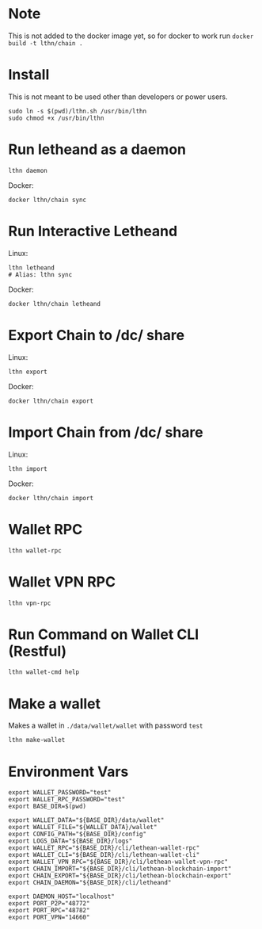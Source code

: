 # Note
This is not added to the docker image yet, so for docker to work run `docker build -t lthn/chain .` 

# Install
This is not meant to be used other than developers or power users.
```shell
sudo ln -s $(pwd)/lthn.sh /usr/bin/lthn
sudo chmod +x /usr/bin/lthn

```

# Run letheand as a daemon
```shell
lthn daemon
```
Docker:
```shell
docker lthn/chain sync
```

# Run Interactive Letheand

Linux:
```shell
lthn letheand 
# Alias: lthn sync
```
Docker:
```shell
docker lthn/chain letheand
```

# Export Chain to /dc/ share

Linux:
```shell
lthn export 
```
Docker:
```shell
docker lthn/chain export
```

# Import Chain from /dc/ share

Linux:
```shell
lthn import 
```
Docker:
```shell
docker lthn/chain import
```

# Wallet RPC
```shell
lthn wallet-rpc
```

# Wallet VPN RPC
```shell
lthn vpn-rpc
```

# Run Command on Wallet CLI (Restful)
```shell
lthn wallet-cmd help
```

# Make a wallet
Makes a wallet in `./data/wallet/wallet` with password `test`
```shell
lthn make-wallet
```

# Environment Vars
```shell
export WALLET_PASSWORD="test"
export WALLET_RPC_PASSWORD="test"
export BASE_DIR=$(pwd)

export WALLET_DATA="${BASE_DIR}/data/wallet"
export WALLET_FILE="${WALLET_DATA}/wallet"
export CONFIG_PATH="${BASE_DIR}/config"
export LOGS_DATA="${BASE_DIR}/logs"
export WALLET_RPC="${BASE_DIR}/cli/lethean-wallet-rpc"
export WALLET_CLI="${BASE_DIR}/cli/lethean-wallet-cli"
export WALLET_VPN_RPC="${BASE_DIR}/cli/lethean-wallet-vpn-rpc"
export CHAIN_IMPORT="${BASE_DIR}/cli/lethean-blockchain-import"
export CHAIN_EXPORT="${BASE_DIR}/cli/lethean-blockchain-export"
export CHAIN_DAEMON="${BASE_DIR}/cli/letheand"

export DAEMON_HOST="localhost"
export PORT_P2P="48772"
export PORT_RPC="48782"
export PORT_VPN="14660"
```
